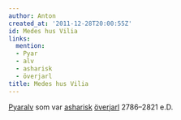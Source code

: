 ```yaml
---
author: Anton
created_at: '2011-12-28T20:00:55Z'
id: Medes hus Vilia
links:
  mention:
  - Pyar
  - alv
  - asharisk
  - överjarl
title: Medes hus Vilia
---
```


[Pyar][][alv] som var [asharisk][] [överjarl] 2786–2821 e.D.

  [Pyar]: Pyar
  [alv]: alv
  [asharisk]: asharisk
  [överjarl]: överjarl
